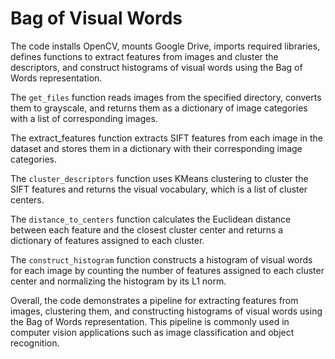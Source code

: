# Bag of Visual Words

The code installs OpenCV, mounts Google Drive, imports required libraries, defines functions to extract features from images and cluster the descriptors, and construct histograms of visual words using the Bag of Words representation.

The `get_files` function reads images from the specified directory, converts them to grayscale, and returns them as a dictionary of image categories with a list of corresponding images.

The extract_features function extracts SIFT features from each image in the dataset and stores them in a dictionary with their corresponding image categories.

The `cluster_descriptors` function uses KMeans clustering to cluster the SIFT features and returns the visual vocabulary, which is a list of cluster centers.

The `distance_to_centers` function calculates the Euclidean distance between each feature and the closest cluster center and returns a dictionary of features assigned to each cluster.

The `construct_histogram` function constructs a histogram of visual words for each image by counting the number of features assigned to each cluster center and normalizing the histogram by its L1 norm.

Overall, the code demonstrates a pipeline for extracting features from images, clustering them, and constructing histograms of visual words using the Bag of Words representation. This pipeline is commonly used in computer vision applications such as image classification and object recognition.